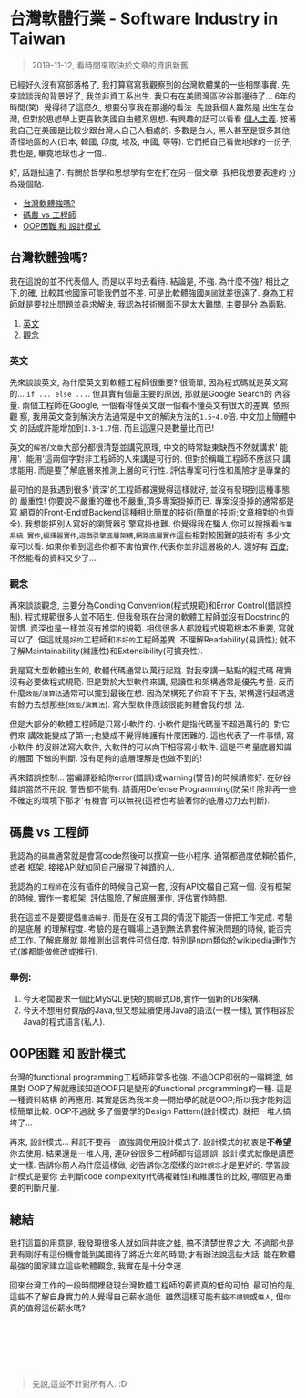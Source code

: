 # 台灣軟體行業 - Software Industry in Taiwan
> 2019-11-12, 看時間來取決於文章的資訊新舊.

已經好久沒有寫部落格了, 我打算寫寫我觀察到的台灣軟體業的一些相關事實.
先來談談我的背景好了, 我並非資工系出生. 我只有在美國灣區矽谷那邊待了...
6年的時間(笑). 覺得待了這麼久, 想要分享我在那邊的看法. 先說我個人雖然是
出生在台灣, 但對於思想學上更喜歡美國自由體系思想. 有興趣的話可以看看
[個人主義](https://zh.wikipedia.org/wiki/%E4%B8%AA%E4%BA%BA%E4%B8%BB%E4%B9%89).
接著我自己在美國是比較少跟台灣人自己人相處的. 多數是白人, 黑人甚至是很多其他
奇怪地區的人(日本, 韓國, 印度, 埃及, 中國, 等等). 它們把自己看做地球的一份子,
我也是, 畢竟地球也才一個..

好, 話題扯遠了. 有關於哲學和思想學有空在打在另一個文章. 我把我想要表達的
分為幾個點.

* [台灣軟體強嗎?](#台灣軟體強嗎)
* [碼農 vs 工程師](#碼農-vs-工程師)
* [OOP困難 和 設計模式](#oop困難-和-設計模式)


## 台灣軟體強嗎?

我在這說的並不代表個人, 而是以平均去看待. 結論是, 不強. 為什麼不強?
相比之下,的確, 比較其他國家可能我們並不差. 可是比軟體強國`美國`就差很遠了.
身為工程師就是要找出問題並尋求解決, 我認為技術層面不是太大難關. 主要是分
為兩點.

1. [英文](#英文)
2. [觀念](#觀念)

### 英文

先來談談英文, 為什麼英文對軟體工程師很重要? 很簡單, 因為程式碼就是英文寫的...
`if ... else ...`. 但其實有個最主要的原因, 那就是Google Search的
內容量. 兩個工程師在Google, 一個看得懂英文跟一個看不懂英文有很大的差異. 依照觀
察, 我用英文查到解決方法通常是中文的解決方法的`1.5`-`4.0`倍. 中文加上簡體中文
的話或許能增加到`1.3`-`1.7`倍. 而且這還只是數量比而已!

英文的`解答`/`文章`大部分都很清楚並講究原理, 中文的時常缺東缺西不然就講求'
能用'. '能用'這兩個字對非工程師的人來講是可行的. 但對於稱職工程師不應該只
講求能用. 而是要了解底層來推測上層的可行性. 評估專案可行性和風險才是專業的.

最可怕的是我遇到很多'資深'的工程師都還覺得這樣就好, 並沒有發現到這種事態的
嚴重性! 你要說不嚴重的確也不嚴重,頂多專案掛掉而已. 專案沒掛掉的通常都是寫
網頁的Front-End或Backend這種相比簡單的技術(簡單的技術;文章相對的也齊全).
我想能把別人寫好的瀏覽器引擎寫掛也難. 你覺得我在騙人,你可以搜搜看`作業系統
實作`,`編譯器實作`,`遊戲引擎底層架構`,`網路底層實作`這些相對較困難的技術有
多少文章可以看. 如果你看到這些你都不害怕實作,代表你並非這層級的人. 還好有
[百度](http://www.baidu.com/); 不然能看的資料又少了...

### 觀念

再來談談觀念, 主要分為Conding Convention(程式規範)和Error Control(錯誤控制).
程式規範很多人並不陌生.  但我發現在台灣的軟體工程師並沒有Docstring的習慣.
資深也是一樣並沒有推崇的規範. 相信很多人都說程式規範根本不重要, 寫就可以了.
但這就是`好的`工程師和`不好的`工程師差異. 不理解Readability(易讀性); 就不
了解Maintainability(維護性)和Extensibility(可擴充性).

我是寫大型軟體出生的, 軟體代碼通常以萬行起跳. 對我來講一點點的程式碼
確實沒有必要做程式規範. 但是對於大型軟件來講, 易讀性和架構通常是優先考量.
反而什麼`效能`/`演算法`通常可以擺到最後在想. 因為架構死了你寫不下去,
架構還行起碼還有餘力去想那些(`效能`/`演算法`). 寫大型軟件應該很能夠體會我的想
法.

但是大部分的軟體工程師是只寫小軟件的. 小軟件是指代碼量不超過萬行的. 對它們來
講效能變成了第一;也變成不覺得維護有什麼困難的. 這也代表了一件事情, 寫小軟件
的沒辦法寫大軟件, 大軟件的可以向下相容寫小軟件. 這是不考量底層知識的層面
下做的判斷. 沒有足夠的底層理解是也做不到的!

再來錯誤控制... 當編譯器給你error(錯誤)或warning(警告)的時候請修好. 在矽谷
錯誤當然不用說, 警告都不能有. 請善用Defense Programming(防呆)! 除非再一些
不確定的環境下那才'有機會'可以無視(這裡也考驗著你的底層功力去判斷).


## 碼農 vs 工程師

我認為的`碼農`通常就是會寫code然後可以撰寫一些小程序. 通常都過度依賴於插件,或者
框架. 接接API就如同自己展現了神蹟的人.

我認為的`工程師`在沒有插件的時候自己寫一套, 沒有API文檔自己寫一個. 沒有框架的時候,
實作一套框架. 評估風險,了解底層運作, 評估實作時間.

我在這並不是要提倡`重造輪子`. 而是在沒有工具的情況下能否一併把工作完成. 考驗的是底層
的理解程度. 考驗的是在職場上遇到無法靠套件解決問題的時候, 能否完成工作. 了解底層就
能推測出這套件可信任度. 特別是npm類似於wikipedia運作方式(誰都能做修改或推行).

### 舉例:
1. 今天老闆要求一個比MySQL更快的關聯式DB,實作一個新的DB架構.
2. 今天不想用付費版的Java,但又想延續使用Java的語法(一模一樣),
實作相容於Java的程式語言(私人).


## OOP困難 和 設計模式

台灣的functional programming工程師非常多也強. 不過OOP卻弱的一蹋糊塗, 如果對
OOP了解就應該知道OOP只是變形的functional programming的一種. 這是一種資料結構
的再應用. 其實是因為我本身一開始學的就是OOP;所以我才能夠這樣簡單比較. OOP不過就
多了個要學的Design Pattern(設計模式). 就把一堆人搞垮了...

再來, 設計模式... 拜託不要再一直強調使用設計模式了. 設計模式的初衷是**不希望**
你去使用. 結果還是一堆人用, 連矽谷很多工程師都有這謬誤. 設計模式就像是讀歷史一樣.
告訴你前人為什麼這樣做, 必告訴你怎麼樣的`設計觀念`才是更好的. 學習設計模式是要你
去判斷code complexity(代碼複雜性)和維護性的比較, 哪個更為重要的判斷尺量.


## 總結

我打這篇的用意是, 我發現很多人就如同井底之蛙, 搞不清楚世界之大. 不過那也是
我有剛好有這份機會能到美國待了將近六年的時間;才有辦法說這些大話. 能在軟體
最強的國家建立這些軟體觀念, 我實在是十分幸運.

回來台灣工作的一段時間裡發現台灣軟體工程師的薪資真的低的可怕. 最可怕的是, 
這些不了解自身實力的人覺得自己薪水過低. 雖然這樣可能有些`不禮貌`或`傷人`, 
但`你`真的值得這份薪水嗎?

<br/><br/><br/><br/><br/>
> 先說,這並不針對所有人. :D
